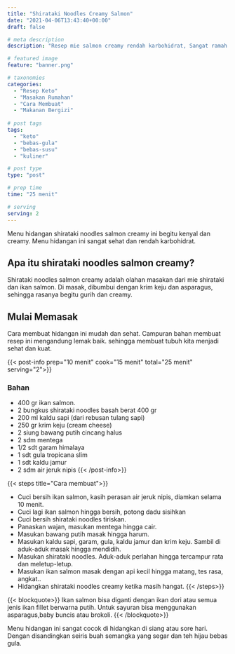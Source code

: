 ```yaml
---
title: "Shirataki Noodles Creamy Salmon"
date: "2021-04-06T13:43:40+00:00"
draft: false

# meta description
description: "Resep mie salmon creamy rendah karbohidrat, Sangat ramah untuk diet keto"

# featured image
feature: "banner.png"

# taxonomies
categories:
  - "Resep Keto"
  - "Masakan Rumahan"
  - "Cara Membuat"
  - "Makanan Bergizi"
  
# post tags
tags:
  - "keto"
  - "bebas-gula"
  - "bebas-susu"
  - "kuliner"

# post type
type: "post"

# prep time
time: "25 menit"

# serving
serving: 2
---
```

Menu hidangan shirataki noodles salmon creamy ini begitu kenyal dan creamy. Menu hidangan ini sangat sehat dan rendah karbohidrat. 

## Apa itu shirataki noodles salmon creamy?

Shirataki noodles salmon creamy adalah olahan masakan dari mie shirataki dan ikan salmon. Di masak, dibumbui dengan krim keju dan asparagus, sehingga rasanya begitu gurih dan creamy.

## Mulai Memasak

Cara membuat hidangan ini mudah dan sehat. Campuran bahan membuat resep ini mengandung lemak baik. sehingga membuat tubuh kita menjadi sehat dan kuat.

{{< post-info prep="10 menit" cook="15 menit" total="25 menit" serving="2">}}

### Bahan

- 400 gr  ikan salmon.
- 2 bungkus shirataki noodles basah berat 400 gr
- 200 ml kaldu sapi (dari rebusan tulang sapi)
- 250 gr krim keju (cream cheese)
- 2 siung bawang putih cincang halus
- 2 sdm mentega
- 1/2 sdt garam himalaya
- 1 sdt gula tropicana slim
- 1 sdt kaldu jamur
- 2 sdm air jeruk nipis
{{< /post-info>}}

{{< steps title="Cara membuat">}}
- Cuci bersih ikan salmon, kasih perasan air jeruk nipis, diamkan selama 10 menit.
- Cuci lagi ikan salmon hingga bersih, potong dadu sisihkan
- Cuci bersih shirataki noodles tiriskan.
- Panaskan wajan, masukan mentega hingga cair. 
- Masukan bawang putih masak hingga harum.
- Masukan kaldu sapi, garam, gula, kaldu jamur dan krim keju. Sambil di aduk-aduk masak hingga mendidih.
- Masukan shirataki noodles. Aduk-aduk perlahan hingga tercampur rata dan meletup-letup.
- Masukan ikan salmon masak dengan api kecil hingga matang, tes rasa, angkat..
- Hidangkan shirataki noodles creamy ketika masih hangat.
{{< /steps>}}

{{< blockquote>}}
Ikan salmon bisa diganti dengan ikan dori atau semua jenis ikan fillet berwarna putih. Untuk sayuran bisa menggunakan asparagus,baby buncis atau brokoli.
{{< /blockquote>}}

Menu hidangan ini sangat cocok di hidangkan di siang atau sore hari. Dengan disandingkan seiris buah semangka yang segar dan teh hijau bebas gula.

